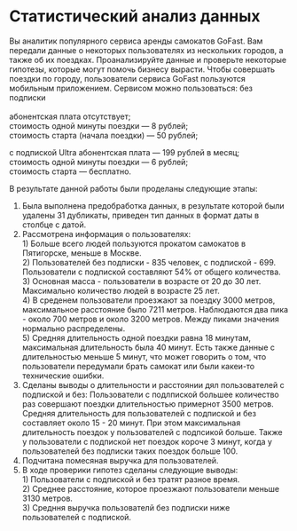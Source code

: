 # Статистический анализ данных
Вы аналитик популярного сервиса аренды самокатов GoFast. Вам передали данные о некоторых пользователях из нескольких городов, а также об их поездках. Проанализируйте данные и проверьте некоторые гипотезы, которые могут помочь бизнесу вырасти.
Чтобы совершать поездки по городу, пользователи сервиса GoFast пользуются мобильным приложением. Сервисом можно пользоваться:
без подписки  
<br>абонентская плата отсутствует;
<br>стоимость одной минуты поездки — 8 рублей;
<br>стоимость старта (начала поездки) — 50 рублей;

с подпиской Ultra абонентская плата — 199 рублей в месяц;
<br>стоимость одной минуты поездки — 6 рублей;
<br>стоимость старта — бесплатно.

В результате данной работы были проделаны следующие этапы:
1. Была выполнена предобработка данных, в результате которой были удалены 31 дубликаты, приведен тип данных в формат даты в столбце с датой.
2. Рассмотрена информация о пользователях:
<br> 1) Больше всего людей пользуются прокатом самокатов в Пятигорске, меньше в Москве.
<br>2) Пользователей без подписки - 835 человек, с подпиской - 699. Пользователи с подпиской составляют 54% от общего количества.
<br>3) Основная масса - пользователи в возрасте от 20 до 30 лет. Максимально количество людей в возрасте 25 лет.
<br>4) В среденем пользователи проезжают за поездку 3000 метров, максимальное расстояние было 7211 метров. Наблюдаются два пика - около 700 метров и  около 3200 метров. Между пиками значения нормально распределены.
<br>5) Средняя длительность одной поездки равна 18 минутам, максимальная длительность была 40 минут. Есть также данные с длительностью меньше 5 минут, что может говорить о том, что пользователи передумали брать самокат или были какеи-то технические ошибки.
3. Сделаны выводы о длительности и расстоянии дял пользователей с подпиской и без:
Пользователи с подлпиской большее количество раз совершают поездки длительностью примернот 3500 метров. 
Средняя длительность для пользователей с подпиской и без составляет около 15 - 20 минут. При этом максимальная длительность поездок у пользователей с подпсикой больше. Также у пользователи с подпиской нет поездок короче 3 минут, когда у пользователей без подписки таких поездок больше 100.
4. Подчитана помесяная выручка для пользователей.
5. В ходе проверики гипотез сделаны следующие выводы:
<br>1) Пользователи с подпиской и без тратят разное время.
<br> 2) Cреднее расстояние, которое проезжают пользователи меньше 3130 метров.
<br> 3) Средння выручка пользователй без подписки ниже пользователей с подпиской.
